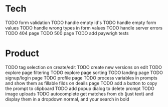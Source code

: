 # Tech
TODO form validation
TODO handle empty id's
TODO handle empty form values
TODO handle wrong types in form values
TODO handle server errors
TODO 404 page
TODO 500 page
TODO add paywrigh tests

# Product
TODO tag selection on create/edit
TODO create new versions on edit
TODO explore page filtering
TODO explore page sorting
TODO landing page
TODO signup/login page
TODO profile page
TODO process variables in prompts and show them as fillable filds on deails page
TODO add a button to copy the prompt to clipboard
TODO add popup dialog to delete prompt
TODO image uploads
TODO autocomplete get matches from db (just text) and display them in a dropdown normal, and your search in bold
